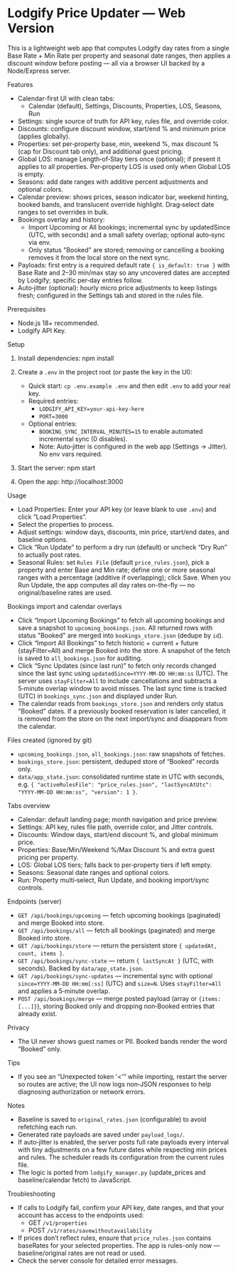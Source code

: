 # Lodgify Price Updater — Web Version

This is a lightweight web app that computes Lodgify day rates from a single Base Rate + Min Rate per property and seasonal date ranges, then applies a discount window before posting — all via a browser UI backed by a Node/Express server.

Features

- Calendar-first UI with clean tabs:
  - Calendar (default), Settings, Discounts, Properties, LOS, Seasons, Run
- Settings: single source of truth for API key, rules file, and override color.
- Discounts: configure discount window, start/end % and minimum price (applies globally).
- Properties: set per‑property base, min, weekend %, max discount % (cap for Discount tab only), and additional guest pricing.
- Global LOS: manage Length‑of‑Stay tiers once (optional); if present it applies to all properties. Per‑property LOS is used only when Global LOS is empty.
- Seasons: add date ranges with additive percent adjustments and optional colors.
- Calendar preview: shows prices, season indicator bar, weekend hinting, booked bands, and translucent override highlight. Drag‑select date ranges to set overrides in bulk.
- Bookings overlay and history:
  - Import Upcoming or All bookings; incremental sync by updatedSince (UTC, with seconds) and a small safety overlap; optional auto‑sync via env.
  - Only status "Booked" are stored; removing or cancelling a booking removes it from the local store on the next sync.
- Payloads: first entry is a required default rate `{ is_default: true }` with Base Rate and 2–30 min/max stay so any uncovered dates are accepted by Lodgify; specific per‑day entries follow.
- Auto‑jitter (optional): hourly micro price adjustments to keep listings fresh; configured in the Settings tab and stored in the rules file.

Prerequisites

- Node.js 18+ recommended.
- Lodgify API Key.

Setup

1. Install dependencies:
   npm install

2. Create a `.env` in the project root (or paste the key in the UI):
   - Quick start: `cp .env.example .env` and then edit `.env` to add your real key.
   - Required entries:
     - `LODGIFY_API_KEY=your-api-key-here`
     - `PORT=3000`
   - Optional entries:
     - `BOOKING_SYNC_INTERVAL_MINUTES=15` to enable automated incremental sync (0 disables).
     - Note: Auto‑jitter is configured in the web app (Settings → Jitter). No env vars required.

3. Start the server:
   npm start

4. Open the app:
   http://localhost:3000

Usage

- Load Properties: Enter your API key (or leave blank to use `.env`) and click “Load Properties”.
- Select the properties to process.
- Adjust settings: window days, discounts, min price, start/end dates, and baseline options.
- Click “Run Update” to perform a dry run (default) or uncheck “Dry Run” to actually post rates.
- Seasonal Rules: set `Rules File` (default `price_rules.json`), pick a property and enter Base and Min rate; define one or more seasonal ranges with a percentage (additive if overlapping); click Save. When you Run Update, the app computes all day rates on-the-fly — no original/baseline rates are used.

Bookings import and calendar overlays

- Click “Import Upcoming Bookings” to fetch all upcoming bookings and save a snapshot to `upcoming_bookings.json`. All returned rows with status "Booked" are merged into `bookings_store.json` (dedupe by `id`).
- Click “Import All Bookings” to fetch historic + current + future (stayFilter=All) and merge Booked into the store. A snapshot of the fetch is saved to `all_bookings.json` for auditing.
- Click “Sync Updates (since last run)” to fetch only records changed since the last sync using `updatedSince=YYYY-MM-DD HH:mm:ss` (UTC). The server uses `stayFilter=All` to include cancellations and subtracts a 5‑minute overlap window to avoid misses. The last sync time is tracked (UTC) in `bookings_sync.json` and displayed under Run.
- The calendar reads from `bookings_store.json` and renders only status "Booked" dates. If a previously booked reservation is later cancelled, it is removed from the store on the next import/sync and disappears from the calendar.

Files created (ignored by git)

- `upcoming_bookings.json`, `all_bookings.json`: raw snapshots of fetches.
- `bookings_store.json`: persistent, deduped store of “Booked” records only.
- `data/app_state.json`: consolidated runtime state in UTC with seconds, e.g. `{ "activeRulesFile": "price_rules.json", "lastSyncAtUtc": "YYYY-MM-DD HH:mm:ss", "version": 1 }`.

Tabs overview

- Calendar: default landing page; month navigation and price preview.
- Settings: API key, rules file path, override color, and Jitter controls.
- Discounts: Window days, start/end discount %, and global minimum price.
- Properties: Base/Min/Weekend %/Max Discount % and extra guest pricing per property.
- LOS: Global LOS tiers; falls back to per‑property tiers if left empty.
- Seasons: Seasonal date ranges and optional colors.
- Run: Property multi‑select, Run Update, and booking import/sync controls.

Endpoints (server)

- `GET /api/bookings/upcoming` — fetch upcoming bookings (paginated) and merge Booked into store.
- `GET /api/bookings/all` — fetch all bookings (paginated) and merge Booked into store.
- `GET /api/bookings/store` — return the persistent store `{ updatedAt, count, items }`.
- `GET /api/bookings/sync-state` — return `{ lastSyncAt }` (UTC, with seconds). Backed by `data/app_state.json`.
- `GET /api/bookings/sync-updates` — incremental sync with optional `since=YYYY-MM-DD HH:mm[:ss]` (UTC) and `size=N`. Uses `stayFilter=All` and applies a 5‑minute overlap.
- `POST /api/bookings/merge` — merge posted payload (array or `{items:[...]}`), storing Booked only and dropping non‑Booked entries that already exist.

Privacy

- The UI never shows guest names or PII. Booked bands render the word “Booked” only.

Tips

- If you see an “Unexpected token '<'” while importing, restart the server so routes are active; the UI now logs non‑JSON responses to help diagnosing authorization or network errors.

Notes

- Baseline is saved to `original_rates.json` (configurable) to avoid refetching each run.
- Generated rate payloads are saved under `payload_logs/`.
- If auto‑jitter is enabled, the server posts full rate payloads every interval with tiny adjustments on a few future dates while respecting min prices and rules. The scheduler reads its configuration from the current rules file.
- The logic is ported from `lodgify_manager.py` (update_prices and baseline/calendar fetch) to JavaScript.

Troubleshooting

- If calls to Lodgify fail, confirm your API key, date ranges, and that your account has access to the endpoints used:
  - GET `/v1/properties`
  - POST `/v1/rates/savewithoutavailability`
- If prices don’t reflect rules, ensure that `price_rules.json` contains baseRates for your selected properties. The app is rules-only now — baseline/original rates are not read or used.
- Check the server console for detailed error messages.

